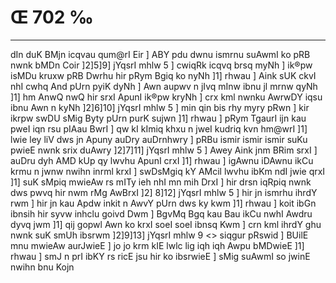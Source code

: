 # Œ 702 ‰
---
dIn duK BMjn icqvau qum@rI Eir ] ABY pdu dwnu ismrnu suAwmI ko pRB
nwnk bMDn Coir ]2]5]9] jYqsrI mhlw 5 ] cwiqRk icqvq brsq myNh
] ik®pw isMDu kruxw pRB Dwrhu hir pRym Bgiq ko nyNh ]1] rhwau ] Aink
sUK ckvI nhI cwhq And pUrn pyiK dyNh ] Awn aupwv n jIvq mInw ibnu
jl mrnw qyNh ]1] hm AnwQ nwQ hir srxI ApunI ik®pw kryNh ] crx
kml nwnku AwrwDY iqsu ibnu Awn n kyNh ]2]6]10] jYqsrI mhlw 5 ]
min qin bis rhy myry pRwn ] kir ikrpw swDU sMig Byty pUrn purK sujwn
]1] rhwau ] pRym TgaurI ijn kau pweI iqn rsu pIAau BwrI ] qw kI
kImiq khxu n jweI kudriq kvn hm@wrI ]1] lwie ley liV dws jn
Apuny auDry auDrnhwry ] pRBu ismir ismir ismir suKu pwieE nwnk srix
duAwry ]2]7]11] jYqsrI mhlw 5 ] Awey Aink jnm BRim srxI ] auDru
dyh AMD kUp qy lwvhu ApunI crxI ]1] rhwau ] igAwnu iDAwnu ikCu krmu
n jwnw nwihn inrml krxI ] swDsMgiq kY AMcil lwvhu ibKm ndI jwie
qrxI ]1] suK sMpiq mwieAw rs mITy ieh nhI mn mih DrxI ] hir
drsn iqRpiq nwnk dws pwvq hir nwm rMg AwBrxI ]2] 8]12]
jYqsrI mhlw 5 ] hir jn ismrhu ihrdY rwm ] hir jn kau Apdw inkit
n AwvY pUrn dws ky kwm ]1] rhwau ] koit ibGn ibnsih hir syvw
inhclu goivd Dwm ] BgvMq Bgq kau Bau ikCu nwhI Awdru dyvq jwm ]1]
qij gopwl Awn ko krxI soeI soeI ibnsq Kwm ] crn kml ihrdY ghu
nwnk suK smUh ibsrwm ]2]9]13]
jYqsrI mhlw 9
<> siqgur pRswid ]
BUilE mnu mwieAw aurJwieE ] jo jo krm kIE lwlc lig iqh iqh Awpu
bMDwieE ]1] rhwau ] smJ n prI ibKY rs ricE jsu hir ko ibsrwieE ]
sMig suAwmI so jwinE nwihn bnu Kojn
####
